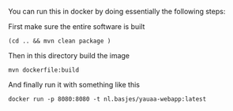 You can run this in docker by doing essentially the following steps:

First make sure the entire software is built

    (cd .. && mvn clean package )

Then in this directory build the image 

    mvn dockerfile:build

And finally run it with something like this

    docker run -p 8080:8080 -t nl.basjes/yauaa-webapp:latest

